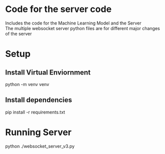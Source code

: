 # Code for the server code
Includes the code for the Machine Learning Model and the Server \
The multiple websocket server python files are for different major changes of the server

# Setup
## Install Virtual Enviornment
python -m venv venv

## Install dependencies
pip install -r requirements.txt

# Running Server
python ./websocket_server_v3.py
